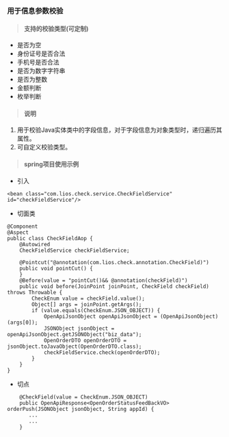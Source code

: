 ### 用于信息参数校验

> #### **支持的校验类型(可定制)**
   * 是否为空
   * 身份证号是否合法
   * 手机号是否合法
   * 是否为数字字符串
   * 是否为整数
   * 金额判断
   * 枚举判断
> #### **说明**
   1. 用于校验Java实体类中的字段信息，对于字段信息为对象类型时，递归遍历其属性。
   2. 可自定义校验类型。
> #### **spring项目使用示例**
   * 引入   
   ```
   <bean class="com.lios.check.service.CheckFieldService" id="checkFieldService"/>
   ```
   * 切面类
   ```
   @Component
   @Aspect
   public class CheckFieldAop {
       @Autowired
       CheckFieldService checkFieldService;
   
       @Pointcut("@annotation(com.lios.check.annotation.CheckField)")
       public void pointCut() {
       }
       @Before(value = "pointCut()&& @annotation(checkField)")
       public void before(JoinPoint joinPoint, CheckField checkField) throws Throwable {
           CheckEnum value = checkField.value();
           Object[] args = joinPoint.getArgs();
           if (value.equals(CheckEnum.JSON_OBJECT)) {
               OpenApiJsonObject openApiJsonObject = (OpenApiJsonObject) (args[0]);
               JSONObject jsonObject = openApiJsonObject.getJSONObject("biz_data");
               OpenOrderDTO openOrderDTO = jsonObject.toJavaObject(OpenOrderDTO.class);
               checkFieldService.check(openOrderDTO);
           }
       }
   }
   ```
   * 切点
   ```
       @CheckField(value = CheckEnum.JSON_OBJECT)
       public OpenApiResponse<OpenOrderStatusFeedBackVO> orderPush(JSONObject jsonObject, String appId) {
          ...
          ...
       }
   ```
